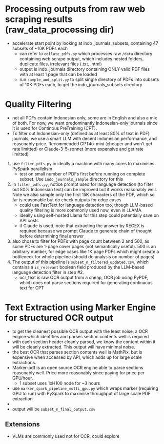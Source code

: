 # Processing outputs from raw web scraping results (raw_data_processing dir)

* accelerate start point by looking at indo_journals_subsets, containing 47 subsets of ~10K PDFs each
    * can refer to ```collate_pdfs.py``` which processes raw ```/data``` directory containing web scrape output, which includes nested folders, duplicate files, irrelevant files (.txt, .html)
    * output is indo_journals directory containing ONLY valid PDF files with at least 1 page that can be loaded
    * run ```sample_and_split.py``` to split single directory of PDFs into subsets of 10K PDFs each, to get the indo_journals_subsets directory

# Quality Filtering

* not all PDFs contain Indonesian only, some are in English and also a mix of both. For now, we want predominantly Indonesian-only journals since it is used for Continous PreTraining (CPT).
* To filter out Indonesian-only (defined as at least 80% of text in PDF) journals, we use a smart LLM with decent Indonesian performance, and reasonably price. Recommended GPT4o-mini (cheaper and won't get rate limitted) or Claude-3-5-sonnet (more expensive and get rate limitted)

1. use ```filter_pdfs.py``` in ideally a machine with many cores to maximises PySpark parallelism
    * test on small number of PDFs first before running on complete subset. Use ```indo_journals_sample``` directory for this
2. In ```filter_pdfs.py```, notice prompt used for language detection (to filter out 80% Indonesian text) can be improved but it works reasonably well. Note we also sample only the first 15K characters of the PDF, which so far is reasonable but do check outputs for edge cases
    * could use FastText for language detection too, though LLM-based quality filtering is more commonly used now, even in LLAMA. 
    * ideally using self-hosted Llama for this step could potentially save on API costs
    * if Claude is used, note that extracting the answer by REGEX is required because we prompt Claude to generate chain of thought before determining final answer
3. also chose to filter for PDFs with page count between 2 and 500, as some PDFs are 1-page cover pages (not semantically useful). 500 is an arbitrary number, for edge cases like 1K page PDFs which might create a bottleneck for whole pipeline (should do analysis on number of pages)
4. The output of this pipeline is ```subset_n_filtered_updated.csv```, which contains a ```is_relevant``` boolean field produced by the LLM-based language detection filter in step #2.
    * ocr_text is raw OCR output from a cheap, OCR job using PyPDF, which does not parse sections required for generating continuous text for CPT

# Text Extraction using Marker Engine for structured OCR output

* to get the cleanest possible OCR output with the least noise, a OCR engine which identifies and parses section contents well is required
* with each section header cleanly parsed, we know the content within it will be cleanly extracted. This output will have minimal noise.
* the best OCR that parses section contents well is MathPix, but is expensive when accessed by API, which adds up for large scale extractions. 
* Marker-pdf is an open source OCR engine able to parse sections reasonably well. Price more reasonably since paying for price per GPU/hour. 
    * 1 subset uses 1xH100 node for ~3 hours
* use ```marker_spark_pipeline_multi_gpu.py``` which wraps marker (requiring GPU to run) with PySpark to maximise throughput of large scale PDF extraction
* <insert part using indo_journal_pipeline repo>
* output will be ```subset_n_final_output.csv```

## Extensions
* VLMs are commonly used not for OCR, could explore